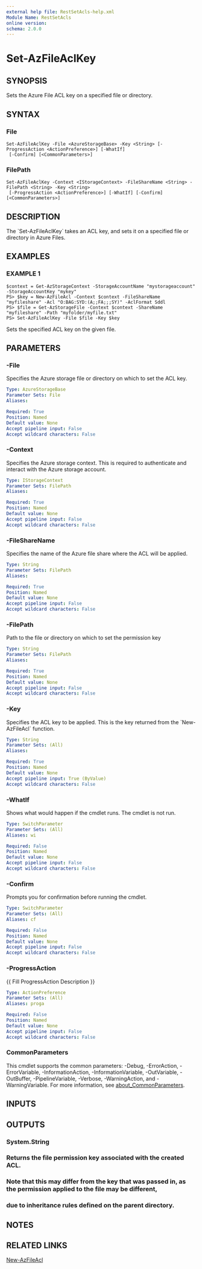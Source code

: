 ```yaml
---
external help file: RestSetAcls-help.xml
Module Name: RestSetAcls
online version:
schema: 2.0.0
---
```


# Set-AzFileAclKey

## SYNOPSIS
Sets the Azure File ACL key on a specified file or directory.

## SYNTAX

### File
```
Set-AzFileAclKey -File <AzureStorageBase> -Key <String> [-ProgressAction <ActionPreference>] [-WhatIf]
 [-Confirm] [<CommonParameters>]
```

### FilePath
```
Set-AzFileAclKey -Context <IStorageContext> -FileShareName <String> -FilePath <String> -Key <String>
 [-ProgressAction <ActionPreference>] [-WhatIf] [-Confirm] [<CommonParameters>]
```

## DESCRIPTION
The \`Set-AzFileAclKey\` takes an ACL key, and sets it on a specified file or directory in Azure Files.

## EXAMPLES

### EXAMPLE 1
```
$context = Get-AzStorageContext -StorageAccountName "mystorageaccount" -StorageAccountKey "mykey"
PS> $key = New-AzFileAcl -Context $context -FileShareName "myfileshare" -Acl "O:BAG:SYD:(A;;FA;;;SY)" -AclFormat Sddl
PS> $file = Get-AzStorageFile -Context $context -ShareName "myfileshare" -Path "myfolder/myfile.txt"
PS> Set-AzFileAclKey -File $file -Key $key
```

Sets the specified ACL key on the given file.

## PARAMETERS

### -File
Specifies the Azure storage file or directory on which to set the ACL key.

```yaml
Type: AzureStorageBase
Parameter Sets: File
Aliases:

Required: True
Position: Named
Default value: None
Accept pipeline input: False
Accept wildcard characters: False
```

### -Context
Specifies the Azure storage context.
This is required to authenticate and interact with the Azure storage account.

```yaml
Type: IStorageContext
Parameter Sets: FilePath
Aliases:

Required: True
Position: Named
Default value: None
Accept pipeline input: False
Accept wildcard characters: False
```

### -FileShareName
Specifies the name of the Azure file share where the ACL will be applied.

```yaml
Type: String
Parameter Sets: FilePath
Aliases:

Required: True
Position: Named
Default value: None
Accept pipeline input: False
Accept wildcard characters: False
```

### -FilePath
Path to the file or directory on which to set the permission key

```yaml
Type: String
Parameter Sets: FilePath
Aliases:

Required: True
Position: Named
Default value: None
Accept pipeline input: False
Accept wildcard characters: False
```

### -Key
Specifies the ACL key to be applied.
This is the key returned from the \`New-AzFileAcl\` function.

```yaml
Type: String
Parameter Sets: (All)
Aliases:

Required: True
Position: Named
Default value: None
Accept pipeline input: True (ByValue)
Accept wildcard characters: False
```

### -WhatIf
Shows what would happen if the cmdlet runs.
The cmdlet is not run.

```yaml
Type: SwitchParameter
Parameter Sets: (All)
Aliases: wi

Required: False
Position: Named
Default value: None
Accept pipeline input: False
Accept wildcard characters: False
```

### -Confirm
Prompts you for confirmation before running the cmdlet.

```yaml
Type: SwitchParameter
Parameter Sets: (All)
Aliases: cf

Required: False
Position: Named
Default value: None
Accept pipeline input: False
Accept wildcard characters: False
```

### -ProgressAction
{{ Fill ProgressAction Description }}

```yaml
Type: ActionPreference
Parameter Sets: (All)
Aliases: proga

Required: False
Position: Named
Default value: None
Accept pipeline input: False
Accept wildcard characters: False
```

### CommonParameters
This cmdlet supports the common parameters: -Debug, -ErrorAction, -ErrorVariable, -InformationAction, -InformationVariable, -OutVariable, -OutBuffer, -PipelineVariable, -Verbose, -WarningAction, and -WarningVariable. For more information, see [about_CommonParameters](http://go.microsoft.com/fwlink/?LinkID=113216).

## INPUTS

## OUTPUTS

### System.String
### Returns the file permission key associated with the created ACL.
### Note that this may differ from the key that was passed in, as the permission applied to the file may be different,
### due to inheritance rules defined on the parent directory.
## NOTES

## RELATED LINKS

[New-AzFileAcl]()

